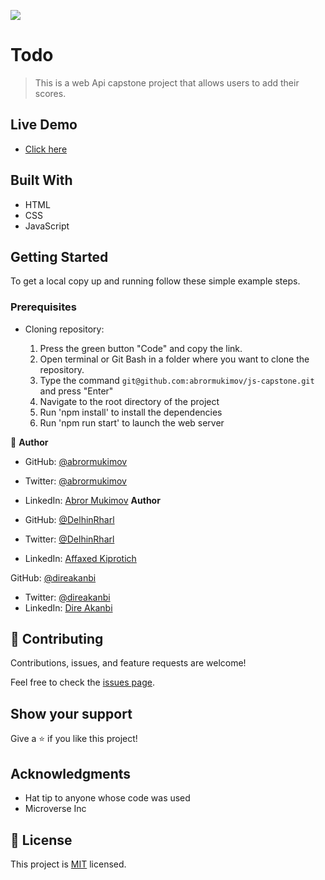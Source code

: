 ![](https://img.shields.io/badge/Microverse-blueviolet)

# Todo

> This is a web Api capstone project that allows users to add their scores.

## Live Demo 

- [Click here](https://abrormukimov.github.io/js-capstone/dist/)

## Built With

- HTML
- CSS
- JavaScript

## Getting Started

To get a local copy up and running follow these simple example steps.

### Prerequisites
- Cloning repository:

    1. Press the green button "Code" and copy the link.
    2. Open terminal or Git Bash in a folder where you want to clone the repository.
    3. Type the command `git@github.com:abrormukimov/js-capstone.git` and press "Enter"
    4. Navigate to the root directory of the project
    5. Run 'npm install' to install the dependencies
    6. Run 'npm run start' to launch the web server

👤 **Author**

- GitHub: [@abrormukimov](https://github.com/abrormukimov)
- Twitter: [@abrormukimov](https://twitter.com/abrormukimov)
- LinkedIn: [Abror Mukimov](https://www.linkedin.com/in/abror-mukimov/
)
**Author**

- GitHub: [@DelhinRharl](https://github.com/DelhinRharl)
- Twitter: [@DelhinRharl](https://twitter.com/DelhinRharl)
- LinkedIn: [Affaxed Kiprotich](https://www.linkedin.com/in/Affaxed-Kiprotich/
)

GitHub: [@direakanbi](https://github.com/direakanbi)
- Twitter: [@direakanbi](https://twitter.com/direakanbi)
- LinkedIn: [Dire Akanbi](https://www.linkedin.com/in/Dire-Akanbi/
)
## 🤝 Contributing

Contributions, issues, and feature requests are welcome!

Feel free to check the [issues page](https://github.com/abrormukimov/js-capstone/issues).

## Show your support

Give a ⭐️ if you like this project!

## Acknowledgments

- Hat tip to anyone whose code was used
- Microverse Inc


## 📝 License

This project is [MIT](./MIT.md) licensed.
